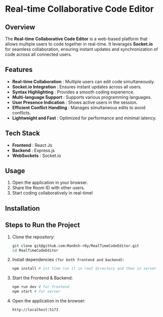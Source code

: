 # Real-time Collaborative Code Editor

## Overview

The **Real-time Collaborative Code Editor** is a web-based platform that allows multiple users to code together in real-time. It leverages **Socket.io** for seamless collaboration, ensuring instant updates and synchronization of code across all connected users.

## Features

* **Real-time Collaboration** : Multiple users can edit code simultaneously.
* **Socket.io Integration** : Ensures instant updates across all users.
* **Syntax Highlighting** : Provides a smooth coding experience.
* **Multi-language Support** : Supports various programming languages.
* **User Presence Indication** : Shows active users in the session.
* **Efficient Conflict Handling** : Manages simultaneous edits to avoid conflicts.
* **Lightweight and Fast** : Optimized for performance and minimal latency.

## Tech Stack

* **Frontend** : React Js
* **Backend** : Express.js
* **WebSockets** : Socket.io

## Usage

1. Open the application in your browser.
2. Share the Room ID with other users.
3. Start coding collaboratively in real-time!

## Installation

## Steps to Run the Project

1. Clone the repository:
   ```sh
   git clone git@github.com:Man0sh-r0y/RealTimeCodeEditor.git
   cd RealTimeCodeEditor
   ```
2. Install dependencies `(for both frontend and backend)`:
   ```sh
   npm install # 1st time run it in root directory and then in server directory
   ```
3. Start the Frontend & Backend:
   ```sh
   npm run dev # for frontend
   npm start # for server
   ```
4. Open the application in the browser:
   ```sh
   http://localhost:5173
   ```

